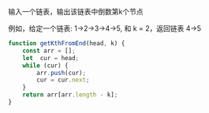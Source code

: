 输入一个链表，输出该链表中倒数第k个节点

例如，给定一个链表: 1->2->3->4->5, 和 k = 2，返回链表 4->5

```js
function getKthFromEnd(head, k) {
    const arr = [];
    let  cur = head;
    while (cur) {
        arr.push(cur);
        cur = cur.next;
    }
    return arr[arr.length - k];
}
```